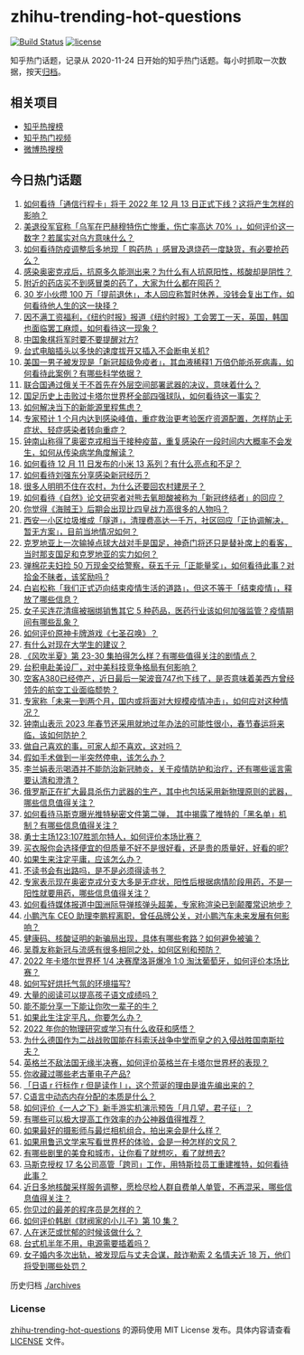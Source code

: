 # zhihu-trending-hot-questions

[![Build Status](https://github.com/justjavac/zhihu-trending-hot-questions/workflows/ci/badge.svg?branch=master)](https://github.com/justjavac/zhihu-trending-hot-questions/actions)
[![license](https://img.shields.io/github/license/justjavac/zhihu-trending-hot-questions)](https://github.com/justjavac/zhihu-trending-hot-questions/blob/master/LICENSE)

知乎热门话题，记录从 2020-11-24 日开始的知乎热门话题。每小时抓取一次数据，按天[归档](./archives)。

## 相关项目

- [知乎热搜榜](https://github.com/justjavac/zhihu-trending-top-search)
- [知乎热门视频](https://github.com/justjavac/zhihu-trending-hot-video)
- [微博热搜榜](https://github.com/justjavac/weibo-trending-hot-search)

## 今日热门话题

<!-- BEGIN -->
<!-- 最后更新时间 Mon Dec 12 2022 08:31:33 GMT+0800 (China Standard Time) -->

1. [如何看待「通信行程卡」将于 2022 年 12 月 13 日正式下线？这将产生怎样的影响？](https://www.zhihu.com/question/571839334)
1. [美退役军官称「乌军在巴赫穆特伤亡惨重，伤亡率高达 70% 」，如何评价这一数字？若属实对乌方意味什么？](https://www.zhihu.com/question/571454783)
1. [如何看待防疫调整后多地现「 购药热 」感冒及退烧药一度缺货，有必要抢药么？](https://www.zhihu.com/question/570727016)
1. [感染奥密克戎后，抗原多久能测出来？为什么有人抗原阳性，核酸却是阴性？](https://www.zhihu.com/question/571716490)
1. [附近的药店买不到感冒类的药了，大家为什么都在囤药？](https://www.zhihu.com/question/571664809)
1. [30 岁小伙攒 100 万「提前退休」，本人回应称暂时休养，没钱会复出工作，如何看待他人生的这一抉择？](https://www.zhihu.com/question/571210117)
1. [因不满工资福利，《纽约时报》报道《纽约时报》工会罢工一天，英国，韩国也面临罢工麻烦，如何看待这一现象？](https://www.zhihu.com/question/571552865)
1. [中国象棋将军时要不要提醒对方?](https://www.zhihu.com/question/484392953)
1. [台式电脑插头以多快的速度拔开又插入不会断电关机?](https://www.zhihu.com/question/507787148)
1. [美国一男子被发现是「新冠超级免疫者」，其血液稀释1 万倍仍能杀死病毒，如何看待此案例？有哪些科学依据？](https://www.zhihu.com/question/571791784)
1. [联合国通过俄关于不首先在外层空间部署武器的决议，意味着什么？](https://www.zhihu.com/question/571243881)
1. [国足历史上击败过卡塔尔世界杯全部四强球队，如何看待这一事实？](https://www.zhihu.com/question/571802430)
1. [如何解决当下的新能源里程焦虑？](https://www.zhihu.com/question/571212424)
1. [专家预计 1 个月内达到感染峰值，重症救治更考验医疗资源配置，怎样防止无症状、轻症感染者转向重症？](https://www.zhihu.com/question/571776237)
1. [钟南山称得了奥密克戎相当于接种疫苗，重复感染在一段时间内大概率不会发生，如何从传染病学角度解读？](https://www.zhihu.com/question/571722167)
1. [如何看待 12 月 11 日发布的小米 13 系列？有什么亮点和不足？](https://www.zhihu.com/question/571336270)
1. [如何看待刘强东分享感染新冠经历？](https://www.zhihu.com/question/571617828)
1. [很多人明明不住在农村，为什么还要回农村建房子？](https://www.zhihu.com/question/561752967)
1. [如何看待《自然》论文研究者对熊去氧胆酸被称为「新冠终结者」的回应？](https://www.zhihu.com/question/571598079)
1. [你觉得《海贼王》后期会出现比四皇战力高很多的人物吗？](https://www.zhihu.com/question/566761779)
1. [西安一小区垃圾堆成「隧道」，清理费高达一千万，社区回应「正协调解决，暂无方案」，目前当地情况如何？](https://www.zhihu.com/question/571252732)
1. [克罗地亚上一次输掉点球大战对手是国足，神奇门将还只是替补席上的看客，当时那支国足和克罗地亚的实力如何？](https://www.zhihu.com/question/571782006)
1. [弹棉花夫妇捡 50 万现金交给警察，获五千元「正能量奖」，如何看待此事？对拾金不昧者，该奖励吗 ?](https://www.zhihu.com/question/571123704)
1. [白岩松称「我们正式迈向结束疫情生活的道路」，但这不等于「结束疫情」，释放了哪些信息？](https://www.zhihu.com/question/571530204)
1. [女子买连花清瘟被捆绑销售其它 5 种药品，医药行业该如何加强监管？疫情期间有哪些乱象？](https://www.zhihu.com/question/571776469)
1. [如何评价原神卡牌游戏《七圣召唤》？](https://www.zhihu.com/question/569749403)
1. [有什么对现在大学生的建议？](https://www.zhihu.com/question/306275416)
1. [《风吹半夏》第 23-30 集拍得怎么样？有哪些值得关注的剧情点？](https://www.zhihu.com/question/570999932)
1. [台积电赴美设厂，对中美科技竞争格局有何影响？](https://www.zhihu.com/question/571775946)
1. [空客A380已经停产，近日最后一架波音747也下线了，是否意味着美西方曾经领先的航空工业面临颓势？](https://www.zhihu.com/question/571228229)
1. [专家称「未来一到两个月，国内或将面对大规模疫情冲击」，如何应对这种情况？](https://www.zhihu.com/question/571179045)
1. [钟南山表示 2023 年春节还采用就地过年办法的可能性很小，春节春运将来临，该如何防护？](https://www.zhihu.com/question/571722736)
1. [做自己喜欢的事，可家人却不喜欢，这对吗？](https://www.zhihu.com/question/571802847)
1. [假如手术做到一半突然停电，该怎么办？](https://www.zhihu.com/question/569922567)
1. [李兰娟表示喝酒并不能防治新冠肺炎，关于疫情防护和治疗，还有哪些谣言需要认清和澄清？](https://www.zhihu.com/question/571751890)
1. [俄罗斯正在扩大最具杀伤力武器的生产，其中也包括采用新物理原则的武器，哪些信息值得关注？](https://www.zhihu.com/question/571791092)
1. [如何看待马斯克曝光推特秘密文件第二弹， 其中揭露了推特的「黑名单」机制？有哪些信息值得关注？](https://www.zhihu.com/question/571759970)
1. [勇士主场123:107胜凯尔特人，如何评价本场比赛？](https://www.zhihu.com/question/571778659)
1. [买衣服你会选择便宜的但质量不好不是很好看，还是贵的质量好，好看的呢?](https://www.zhihu.com/question/570243070)
1. [如果生来注定平庸，应该怎么办？](https://www.zhihu.com/question/571754631)
1. [不读书会有出路吗，是不是必须得读书？](https://www.zhihu.com/question/571627268)
1. [专家表示现在奥密克戎分支大多是无症状，阳性后根据病情阶段用药，不是一阳性就要用药，哪些信息值得关注？](https://www.zhihu.com/question/571780763)
1. [如何看待媒体报道中国洲际导弹核弹头超美，专家称渲染已到颠覆常识地步？](https://www.zhihu.com/question/571440516)
1. [小鹏汽车 CEO 助理李鹏程离职，曾任品牌公关，对小鹏汽车未来发展有何影响？](https://www.zhihu.com/question/571583981)
1. [健康码、核酸证明的新骗局出现，具体有哪些套路？如何避免被骗？](https://www.zhihu.com/question/571815807)
1. [吴尊友称新冠与流感有很多相同之处，如何区别和预防？](https://www.zhihu.com/question/571145807)
1. [2022 年卡塔尔世界杯 1/4 决赛摩洛哥爆冷 1:0 淘汰葡萄牙，如何评价本场比赛？](https://www.zhihu.com/question/571644793)
1. [如何写好烘托气氛的环境描写?](https://www.zhihu.com/question/570394335)
1. [大量的阅读可以提高孩子语文成绩吗？](https://www.zhihu.com/question/513575481)
1. [能不能分享一下能让你吹一辈子的牛？](https://www.zhihu.com/question/571648299)
1. [如果此生注定平凡，你要怎么办？](https://www.zhihu.com/question/571588442)
1. [2022 年你的物理研究或学习有什么收获和感悟？](https://www.zhihu.com/question/571262423)
1. [为什么德国作为二战战败国能在科索沃战争中堂而皇之的入侵战胜国南斯拉夫？](https://www.zhihu.com/question/65309146)
1. [英格兰不敌法国无缘半决赛，如何评价英格兰在卡塔尔世界杯的表现？](https://www.zhihu.com/question/571670405)
1. [你收藏过哪些老古董电子产品?](https://www.zhihu.com/question/557809319)
1. [「日语 r 行标作 r 但是读作 l 」，这个荒诞的理由是谁先编出来的？](https://www.zhihu.com/question/557615762)
1. [C语言中动态内存分配的本质是什么？](https://www.zhihu.com/question/478285549)
1. [如何评价《一人之下》新手游实机演示预告「月几望，君子征」？](https://www.zhihu.com/question/571391155)
1. [有哪些可以极大提高工作效率的办公神器值得推荐？](https://www.zhihu.com/question/450956765)
1. [如果最好的摄影师与最烂相机组合，拍出来会是什么样？](https://www.zhihu.com/question/491207900)
1. [如果用鲁迅文学来写看世界杯的体验，会是一种怎样的文风？](https://www.zhihu.com/question/567807732)
1. [有哪些剧里的美食和城市，让你看了就想吃，看了就想去?](https://www.zhihu.com/question/571232118)
1. [马斯克授权 17 名公司高管「跨司」工作，用特斯拉员工重建推特，如何看待此事？](https://www.zhihu.com/question/571614406)
1. [近日多地核酸采样服务调整，愿检尽检人群自费单人单管，不再混采，哪些信息值得关注？](https://www.zhihu.com/question/571752333)
1. [你见过的最差的程序员是怎样的？](https://www.zhihu.com/question/31236086)
1. [如何评价韩剧《财阀家的小儿子》第 10 集？](https://www.zhihu.com/question/571657602)
1. [人在迷茫或忧郁的时候该做什么？](https://www.zhihu.com/question/561323640)
1. [台式机半年不用，电源需要插着吗？](https://www.zhihu.com/question/565435712)
1. [女子婚内多次出轨，被发现后与丈夫合谋，敲诈勒索 2 名情夫近 18 万，他们将受到哪些处罚？](https://www.zhihu.com/question/571359104)

<!-- END -->

历史归档 [./archives](./archives)

### License

[zhihu-trending-hot-questions](https://github.com/justjavac/zhihu-trending-hot-questions)
的源码使用 MIT License 发布。具体内容请查看 [LICENSE](./LICENSE) 文件。
